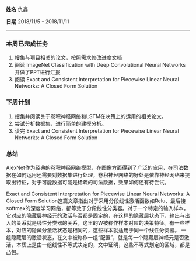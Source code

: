 **姓名** 仇鑫

**日期** 2018/11/5 - 2018/11/11

---

### 本周已完成任务

1. 搜集与项目相关的论文，按照需求修改进度文档
2. 阅读 ImageNet Classification with Deep Convolutional
   Neural Networks 并做了PPT进行汇报
3. 阅读 Exact and Consistent Interpretation for Piecewise Linear Neural Networks: A Closed Form Solution

### 下周计划

1. 搜集并阅读关于卷积神经网络和LSTM在决策上的运用的相关论文。
2. 尝试分析数据集，进行简单的建模分析。
3. 读完 Exact and Consistent Interpretation for Piecewise Linear Neural Networks: A Closed Form Solution

### 总结

AlexNet作为经典的卷积神经网络模型，在图像方面得到了广泛的应用，在司法数据在如何运用还需要对数据集进行处理，卷积神经网络的好处是依靠神经网络来提取出特征，对于可能数据可能是稀疏的司法数据，效果如何还有待尝试。

Exact and Consistent Interpretation for Piecewise Linear Neural Networks: A Closed Form Solution这篇文章指出对于采用分段线性激活函数如Relu、最后接softmax的深度学习网络，都等效于分段线性分类器。对于一个特定的输入样本，它对应的隐藏层神经元的激活与否都是固定的，在这样的隐藏层状态下，输出与出入的关系就是线性分类器的关系，这里的W被称作样本对应的决策特征。有一些样本，对应的隐藏分激活状态是相同的，这些样本就适用于同一个线性分类器。 一组隐藏层的激活状态，在文中被称作一组“配置”，就是每一个隐藏层神经元是否激活，本质上是由一组线性不等式决定的，文中证明，这些不等式划定的区域，都是凸包。
